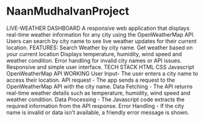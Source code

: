 # NaanMudhalvanProject
  LIVE-WEATHER DASHBOARD 
            A responsive web application that displays real-time weather information for any city using the OpenWeatherMap API. Users can search by city name to see live weather updates for their current location.
FEATURES:
  Search Weather by city name.
  Get weather based on your current location
  Displays temperature, humidity, wind speed and weather condition.
  Error handling for invalid city names or API issues.
  Responsive and simple user interface.
TECH STACK
  HTML
  CSS
  Javascript
  OpenWeatherMap API
WORKING
   User Input- The user enters a city name to access their location.
   API request - The app sends a request to the OpenWeatherMap API with the city name.
   Data Fetching - The API returns real-time weather details such as temperature, humidity, wind speed and weather condition.
   Data Processing - The Javascript code extracts the required information from the API response.
   Error Handling - If the city name is invalid or data isn't available, a friendly error message is shown.
   
